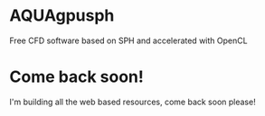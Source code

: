 AQUAgpusph
==========

Free CFD software based on SPH and accelerated with OpenCL

Come back soon!
===============

I'm building all the web based resources, come back soon please!
